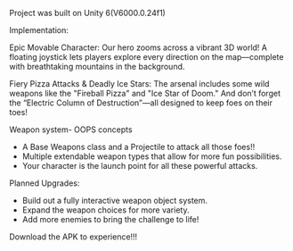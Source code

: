 Project was built on Unity 6(V6000.0.24f1)

Implementation:

Epic Movable Character: Our hero zooms across a vibrant 3D world! A floating joystick lets players explore every direction on the map—complete with breathtaking mountains in the background.

Fiery Pizza Attacks & Deadly Ice Stars: The arsenal includes some wild weapons like the "Fireball Pizza" and "Ice Star of Doom." And don’t forget the “Electric Column of Destruction”—all designed to keep foes on their toes!


Weapon system- OOPS concepts
- A Base Weapons class and a Projectile to attack all those foes!!
- Multiple extendable weapon types that allow for more fun possibilities.
- Your character is the launch point for all these powerful attacks.

Planned Upgrades:
- Build out a fully interactive weapon object system.
- Expand the weapon choices for more variety.
- Add more enemies to bring the challenge to life!

Download the APK to experience!!!
